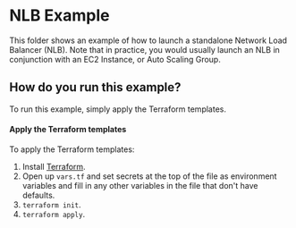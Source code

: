 # NLB Example

This folder shows an example of how to launch a standalone Network Load Balancer (NLB). Note that in practice, you
would usually launch an NLB in conjunction with an EC2 Instance, or Auto Scaling Group.

## How do you run this example?

To run this example, simply apply the Terraform templates.

#### Apply the Terraform templates

To apply the Terraform templates:

1. Install [Terraform](https://www.terraform.io/).
1. Open up `vars.tf` and set secrets at the top of the file as environment variables and fill in any other variables in
   the file that don't have defaults.
1. `terraform init`.
1. `terraform apply`.